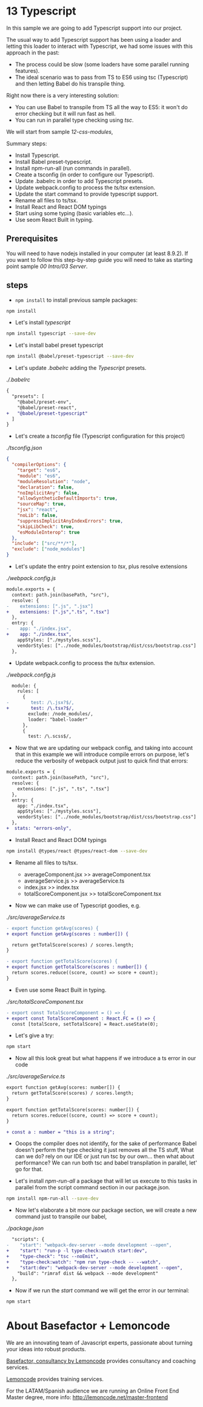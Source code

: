# 13 Typescript

In this sample we are going to add Typescript support into our project.

The usual way to add Typescript support has been using a loader and letting
this loader to interact with Typescript, we had some issues with this approach in
the past:

- The process could be slow (some loaders have some parallel running features).
- The ideal scenario was to pass from TS to ES6 using tsc (Typescript) and then
  letting Babel do his transpile thing.

Right now there is a very interesting solution:

- You can use Babel to transpile from TS all the way to ES5: it won't do error
  checking but it will run fast as hell.
- You can run in parallel type checking using _tsc_.

We will start from sample _12-css-modules_,

Summary steps:

- Install Typescript.
- Install Babel preset-typescript.
- Install npm-run-all (run commands in parallel).
- Create a tsconfig (in order to configure our Typescript).
- Update .babelrc in order to add Typescript presets.
- Update webpack.config to process the _ts/tsx_ extension.
- Update the start command to provide typescript support.
- Rename all files to ts/tsx.
- Install React and React DOM typings
- Start using some typing (basic variables etc...).
- Use seom React Built in typing.

## Prerequisites

You will need to have nodejs installed in your computer (at least 8.9.2). If you want to follow this step-by-step guide you will need to take as starting point sample _00 Intro/03 Server_.

## steps

- `npm install` to install previous sample packages:

```bash
npm install
```

- Let's install _typescript_

```bash
npm install typescript --save-dev
```

- Let's install babel preset typescript

```bash
npm install @babel/preset-typescript --save-dev
```

- Let's update _.babelrc_ adding the _Typescript_ presets.

_./.babelrc_

```diff
{
  "presets": [
    "@babel/preset-env",
    "@babel/preset-react",
+   "@babel/preset-typescript"
  ]
}
```

- Let's create a _tsconfig_ file (Typescript configuration for this project)

_./tsconfig.json_

```json
{
  "compilerOptions": {
    "target": "es6",
    "module": "es6",
    "moduleResolution": "node",
    "declaration": false,
    "noImplicitAny": false,
    "allowSyntheticDefaultImports": true,
    "sourceMap": true,
    "jsx": "react",
    "noLib": false,
    "suppressImplicitAnyIndexErrors": true,
    "skipLibCheck": true,
    "esModuleInterop": true
  },
  "include": ["src/**/*"],
  "exclude": ["node_modules"]
}
```

- Let's update the entry point extension to _tsx_, plus resolve extensions

_./webpack.config.js_

```diff
module.exports = {
  context: path.join(basePath, "src"),
  resolve: {
-    extensions: [".js", ".jsx"]
+    extensions: [".js",".ts", ".tsx"]
  },
  entry: {
-    app: "./index.jsx",
+    app: "./index.tsx",
    appStyles: ["./mystyles.scss"],
    vendorStyles: ["../node_modules/bootstrap/dist/css/bootstrap.css"]
  },
```

- Update webpack.config to process the _ts/tsx_ extension.

_./webpack.config.js_

```diff
  module: {
    rules: [
      {
-        test: /\.jsx?$/,
+        test: /\.tsx?$/,
        exclude: /node_modules/,
        loader: "babel-loader"
      },
      {
        test: /\.scss$/,
```

- Now that we are updating our webpack config, and taking into account that in this
  example we will introduce compile errors on purpose, let's reduce the verbosity of
  webpack output just to quick find that errors:

```diff
module.exports = {
  context: path.join(basePath, "src"),
  resolve: {
    extensions: [".js", ".ts", ".tsx"]
  },
  entry: {
    app: "./index.tsx",
    appStyles: ["./mystyles.scss"],
    vendorStyles: ["../node_modules/bootstrap/dist/css/bootstrap.css"]
  },
+  stats: "errors-only",
```

- Install React and React DOM typings

```bash
npm install @types/react @types/react-dom --save-dev
```

- Rename all files to ts/tsx.

  - averageComponent.jsx >> averageComponent.tsx
  - averageService.js >> averageService.ts
  - index.jsx >> index.tsx
  - totalScoreComponent.jsx >> totalScoreComponent.tsx

- Now we can make use of Typescript goodies, e.g.

_./src/averageService.ts_

```diff
- export function getAvg(scores) {
+ export function getAvg(scores : number[]) {

  return getTotalScore(scores) / scores.length;
}

- export function getTotalScore(scores) {
+ export function getTotalScore(scores : number[]) {
  return scores.reduce((score, count) => score + count);
}
```

- Even use some React Built in typing.

_./src/totalScoreComponent.tsx_

```diff
- export const TotalScoreComponent = () => {
+ export const TotalScoreComponent : React.FC = () => {
  const [totalScore, setTotalScore] = React.useState(0);
```

- Let's give a try:

```bash
npm start
```

- Now all this look great but what happens if we introduce a ts error in our code

_./src/averageService.ts_

```diff
export function getAvg(scores: number[]) {
  return getTotalScore(scores) / scores.length;
}

export function getTotalScore(scores: number[]) {
  return scores.reduce((score, count) => score + count);
}

+ const a : number = "this is a string";
```

- Ooops the compiler does not identify, for the sake of performance Babel doesn't
  perform the type checking it just removes all the TS stuff, What can we do?
  rely on our IDE or just run tsc by our own... then what about performance? We can
  run both tsc and babel transpilation in parallel, let' go for that.

- Let's install _npm-run-all_ a package that will let us execute to this tasks
  in parallel from the script command section in our package.json.

```bash
npm install npm-run-all --save-dev
```

- Now let's elaborate a bit more our package section, we will create a new
  command just to transpile our babel,

_./package.json_

```diff
  "scripts": {
-    "start": "webpack-dev-server --mode development --open",
+    "start": "run-p -l type-check:watch start:dev",
+    "type-check": "tsc --noEmit",
+    "type-check:watch": "npm run type-check -- --watch",
+    "start:dev": "webpack-dev-server --mode development --open",
    "build": "rimraf dist && webpack --mode development"
  },
```

- Now if we run the _start_ command we will get the error in our terminal:

```bash
npm start
```

# About Basefactor + Lemoncode

We are an innovating team of Javascript experts, passionate about turning your ideas into robust products.

[Basefactor, consultancy by Lemoncode](http://www.basefactor.com) provides consultancy and coaching services.

[Lemoncode](http://lemoncode.net/services/en/#en-home) provides training services.

For the LATAM/Spanish audience we are running an Online Front End Master degree, more info: http://lemoncode.net/master-frontend
